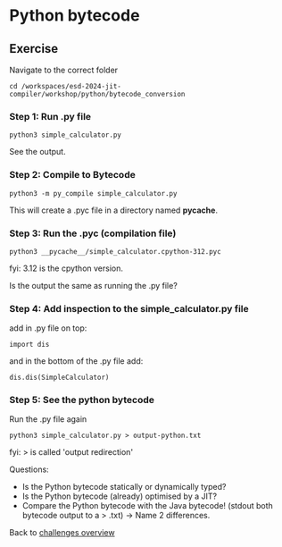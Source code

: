 # Python bytecode

## Exercise

Navigate to the correct folder

    cd /workspaces/esd-2024-jit-compiler/workshop/python/bytecode_conversion

### Step 1: Run .py file

    python3 simple_calculator.py

See the output.

### Step 2: Compile to Bytecode

    python3 -m py_compile simple_calculator.py

This will create a .pyc file in a directory named __pycache__.

### Step 3: Run the .pyc (compilation file)

    python3 __pycache__/simple_calculator.cpython-312.pyc

fyi: 3.12 is the cpython version.

Is the output the same as running the .py file?

### Step 4: Add inspection to the simple_calculator.py file

add in .py file on top:

    import dis

and in the bottom of the .py file add:

    dis.dis(SimpleCalculator)


### Step 5: See the python bytecode
Run the .py file again

    python3 simple_calculator.py > output-python.txt

fyi: > is called 'output redirection'

Questions:
* Is the Python bytecode statically or dynamically typed?
* Is the Python bytecode (already) optimised by a JIT?
* Compare the Python bytecode with the Java bytecode! (stdout both bytecode output to a > .txt) -> Name 2 differences.

Back to [challenges overview](/README.md)